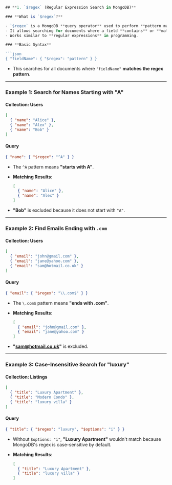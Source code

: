 
```typescript
## **1. `$regex` (Regular Expression Search in MongoDB)**

### **What is `$regex`?**

- `$regex` is a MongoDB **query operator** used to perform **pattern matching** on string fields.
- It allows searching for documents where a field **contains** or **matches** a certain pattern.
- Works similar to **regular expressions** in programming.

### **Basic Syntax**

```json
{ "fieldName": { "$regex": "pattern" } }
```

- This searches for all documents where `"fieldName"` **matches the regex pattern**.

---

### **Example 1: Search for Names Starting with "A"**

#### **Collection: Users**

```json
[
  { "name": "Alice" },
  { "name": "Alex" },
  { "name": "Bob" }
]
```

#### **Query**

```json
{ "name": { "$regex": "^A" } }
```

- The `^A` pattern means **"starts with A"**.
- **Matching Results**:
    
    ```json
    [
      { "name": "Alice" },
      { "name": "Alex" }
    ]
    ```
    
- **"Bob"** is excluded because it does not start with `"A"`.

---

### **Example 2: Find Emails Ending with `.com`**

#### **Collection: Users**

```json
[
  { "email": "john@gmail.com" },
  { "email": "jane@yahoo.com" },
  { "email": "sam@hotmail.co.uk" }
]
```

#### **Query**

```json
{ "email": { "$regex": "\\.com$" } }
```

- The `\.com$` pattern means **"ends with .com"**.
- **Matching Results**:
    
    ```json
    [
      { "email": "john@gmail.com" },
      { "email": "jane@yahoo.com" }
    ]
    ```
    
- **"[sam@hotmail.co.uk](mailto:sam@hotmail.co.uk)"** is excluded.

---

### **Example 3: Case-Insensitive Search for "luxury"**

#### **Collection: Listings**

```json
[
  { "title": "Luxury Apartment" },
  { "title": "Modern Condo" },
  { "title": "luxury villa" }
]
```

#### **Query**

```json
{ "title": { "$regex": "luxury", "$options": "i" } }
```

- Without `$options: "i"`, **"Luxury Apartment"** wouldn't match because MongoDB's regex is case-sensitive by default.
    
- **Matching Results**:
    
    ```json
    [
      { "title": "Luxury Apartment" },
      { "title": "luxury villa" }
    ]
    ```
    
